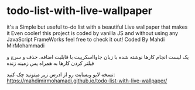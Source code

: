 # todo-list-with-live-wallpaper
it's a Simple but useful to-do list with a beautiful Live wallpaper that makes it Even cooler!
this project is coded by vanilla JS and without using any JavaScript FrameWorks
feel free to check it out!
Coded By Mahdi MirMohammadi

یک لیست انجام کارها نوشته شده با زبان جاوااسکریپت با قابلیت اضافه، حذف و سرچ و فیلتر کردن کارها به همراه پس زمینه زنده

نسخه لایو وبسایت رو از ادرس زیر میتونید چک کنید:
https://mahdimirmohamadi.github.io/todo-list-with-live-wallpaper/


